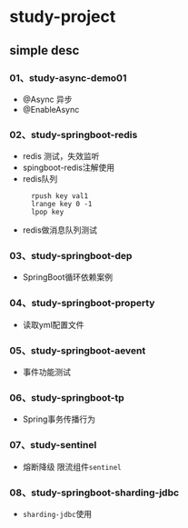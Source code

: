 # study-project

## simple desc

### 01、study-async-demo01

* @Async 异步
* @EnableAsync
                                                          
### 02、study-springboot-redis

* redis 测试，失效监听
* spingboot-redis注解使用
* redis队列
  ```shell
    rpush key val1
    lrange key 0 -1
    lpop key
  ```
* redis做消息队列测试  

### 03、study-springboot-dep

* SpringBoot循环依赖案例
                                                                             
### 04、study-springboot-property

* 读取yml配置文件

### 05、study-springboot-aevent

* 事件功能测试

### 06、study-springboot-tp

* Spring事务传播行为

### 07、study-sentinel

* 熔断降级 限流组件`sentinel`

### 08、study-springboot-sharding-jdbc

* `sharding-jdbc`使用
